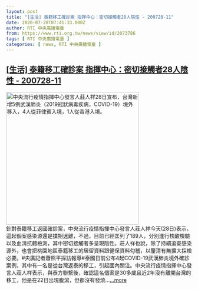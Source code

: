 ```yaml
---
layout: post
title: "[生活] 泰籍移工確診案 指揮中心：密切接觸者28人陰性 - 200728-11"
date: 2020-07-28T07:41:33.000Z
author: RTI 中央廣播電臺
from: https://www.rti.org.tw/news/view/id/2073786
tags: [ RTI 中央廣播電臺 ]
categories: [ news, RTI 中央廣播電臺 ]
---
```

<!--1595922093000-->
[[生活] 泰籍移工確診案 指揮中心：密切接觸者28人陰性 - 200728-11](https://www.rti.org.tw/news/view/id/2073786)
------

<div>
<img src="https://static.rti.org.tw/assets/thumbnails/2020/07/28/20200728000061M.jpg" width="360" alt="中央流行疫情指揮中心發言人莊人祥28日宣布，台灣新增5例武漢肺炎（2019冠狀病毒疾病，COVID-19）境外移入，4人從菲律賓入境，1人從香港入境。" title="中央流行疫情指揮中心發言人莊人祥28日宣布，台灣新增5例武漢肺炎（2019冠狀病毒疾病，COVID-19）境外移入，4人從菲律賓入境，1人從香港入境。"><br>針對泰籍移工返國確診案，中央流行疫情指揮中心發言人莊人祥今天(28日)表示，這起個案感染源還是撲朔迷離，不過，目前已經匡列了189人，分別進行核酸檢驗以及血清抗體檢測，其中密切接觸者多呈現陰性。莊人祥也說，除了持續追查感染源外，也會把桃園地區泰籍移工的居留資料跟健保資料勾稽，以釐清有無擴大採檢必要。#央廣記者蕭照平採訪報導#泰國日前公布4起COVID-19武漢肺炎境外確診案例，其中有一名是從台灣返泰的移工，引起國內關注。中央流行疫情指揮中心發言人莊人祥表示，與泰方聯繫後，確認這名個案是30多歲且近2年沒有離開台灣的移工，他是在22日出現腹瀉，但都沒有發燒...<a target="_blank" href="https://www.rti.org.tw/news/view/id/2073786">...more</a>
</div>
